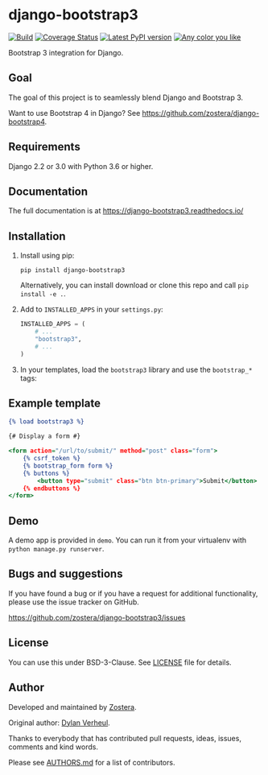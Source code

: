 # django-bootstrap3

[![Build](https://travis-ci.org/zostera/django-bootstrap3.svg?branch=main)](https://travis-ci.org/zostera/django-bootstrap3)
[![Coverage Status](https://coveralls.io/repos/github/zostera/django-bootstrap3/badge.svg?branch=main)](https://coveralls.io/github/zostera/django-bootstrap3?branch=main)
[![Latest PyPI version](https://img.shields.io/pypi/v/django-bootstrap3.svg)](https://pypi.python.org/pypi/django-bootstrap3)
[![Any color you like](https://img.shields.io/badge/code%20style-black-000000.svg)](https://github.com/ambv/black)

Bootstrap 3 integration for Django.

## Goal

The goal of this project is to seamlessly blend Django and Bootstrap 3.

Want to use Bootstrap 4 in Django? See https://github.com/zostera/django-bootstrap4.

## Requirements

Django 2.2 or 3.0 with Python 3.6 or higher.

## Documentation

The full documentation is at https://django-bootstrap3.readthedocs.io/

## Installation

1. Install using pip:

    ```shell script
    pip install django-bootstrap3
    ```
   
   Alternatively, you can install download or clone this repo and call ``pip install -e .``.

2. Add to `INSTALLED_APPS` in your `settings.py`:

   ```python
   INSTALLED_APPS = (
       # ...
       "bootstrap3",
       # ...
   )
   ````

3. In your templates, load the `bootstrap3` library and use the `bootstrap_*` tags:

## Example template

```djangotemplate
{% load bootstrap3 %}

{# Display a form #}

<form action="/url/to/submit/" method="post" class="form">
    {% csrf_token %}
    {% bootstrap_form form %}
    {% buttons %}
        <button type="submit" class="btn btn-primary">Submit</button>
    {% endbuttons %}
</form>
```

Demo
----

A demo app is provided in `demo`. You can run it from your virtualenv with `python manage.py runserver`.


Bugs and suggestions
--------------------

If you have found a bug or if you have a request for additional functionality, please use the issue tracker on GitHub.

https://github.com/zostera/django-bootstrap3/issues


License
-------

You can use this under BSD-3-Clause. See [LICENSE](LICENSE) file for details.


Author
------

Developed and maintained by [Zostera](https://zostera.nl).

Original author: [Dylan Verheul](https://github.com/dyve).

Thanks to everybody that has contributed pull requests, ideas, issues, comments and kind words.

Please see [AUTHORS.md](AUTHORS.md) for a list of contributors.
